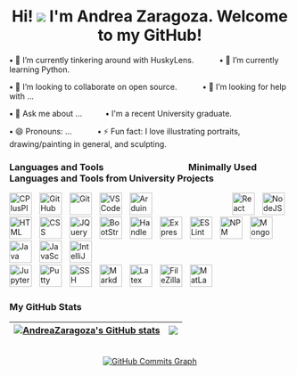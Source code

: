 <!--
**AndreaZaragoza/AndreaZaragoza** is a ✨ _special_ ✨ repository because its `README.md` (this file) appears on your GitHub profile.

Here are some ideas to get you started:

- 🔭 I’m currently working on ...
- 🌱 I’m currently learning ...
- 👯 I’m looking to collaborate on ...
- 🤔 I’m looking for help with ...
- 💬 Ask me about ...
- 📫 How to reach me: ...
- 😄 Pronouns: ...
- ⚡ Fun fact: ...
-->

<h1 align="center">Hi! <img src="https://user-images.githubusercontent.com/18350557/176309783-0785949b-9127-417c-8b55-ab5a4333674e.gif" /> I'm Andrea Zaragoza. Welcome to my GitHub!</h1>

**•** 🔭 I’m currently tinkering around with HuskyLens. &ensp;&thinsp;&ensp;&thinsp;&ensp;&thinsp;&ensp;&thinsp; **•** 🌱 I’m currently learning Python.
<br />

**•** 👯 I’m looking to collaborate on open source. &ensp;&thinsp;&ensp;&thinsp;&ensp;&thinsp;&ensp;&thinsp; **•** 🤔 I’m looking for help with ...
<br />

**•** 💬 Ask me about ...&ensp;&thinsp;&ensp;&thinsp;&ensp;&thinsp;&ensp;&thinsp;  **•** I'm a recent University graduate.
<br />

**•** 😄 Pronouns: ... &ensp;&thinsp;&ensp;&thinsp;&ensp;&thinsp;&ensp;&thinsp; **•** ⚡ Fun fact: I love illustrating portraits, drawing/painting in general, and sculpting.

### Languages and Tools &ensp;&thinsp;&ensp;&thinsp;&ensp;&thinsp;&ensp;&thinsp;&ensp;&thinsp;&ensp;&thinsp;&ensp;&thinsp;&ensp;&thinsp;&ensp;&thinsp;&ensp;&thinsp;&ensp;&thinsp;&ensp;&thinsp;&ensp;&thinsp;&ensp;Minimally Used Languages and Tools from University Projects

<p>
  <img alt="CPlusPlus" width="40px" style="padding-right:10px;" src="https://cdn.jsdelivr.net/gh/devicons/devicon/icons/cplusplus/cplusplus-plain.svg" />        
  <img alt="GitHub" width="40px" style="padding-right:10px;" src="https://cdn.jsdelivr.net/gh/devicons/devicon/icons/github/github-original.svg" />
  <img alt="Git" width="40px" style="padding-right:10px;" src="https://cdn.jsdelivr.net/gh/devicons/devicon/icons/git/git-original.svg" />
  <img alt="VSCode" width="40px" style="padding-right:10px;"src="https://cdn.jsdelivr.net/gh/devicons/devicon/icons/vscode/vscode-original.svg" />
  <img alt="Arduino" width="40px" style="padding-right:10px;" src="https://cdn.jsdelivr.net/gh/devicons/devicon/icons/arduino/arduino-original.svg" />
  &emsp;&emsp;&emsp;&emsp;&emsp;&emsp;&emsp;&emsp;&emsp;
  <img alt="React" width="40px" style="padding-right:10px;" src="https://cdn.jsdelivr.net/gh/devicons/devicon/icons/react/react-original.svg" />
  <img alt="NodeJS" width="40px" style="padding-right:10px;" src="https://cdn.jsdelivr.net/gh/devicons/devicon/icons/nodejs/nodejs-original.svg" />
  <img alt="HTML" width="40px" style="padding-right:10px;" src="https://cdn.jsdelivr.net/gh/devicons/devicon/icons/html5/html5-plain.svg" />
  <img alt="CSS" width="40px" style="padding-right:10px;" src="https://cdn.jsdelivr.net/gh/devicons/devicon/icons/css3/css3-plain.svg" />
  <img alt="JQuery" width="40px" style="padding-right:10px;" src="https://cdn.jsdelivr.net/gh/devicons/devicon/icons/jquery/jquery-plain-wordmark.svg" />
  <img alt="BootStrap" width="40px" style="padding-right:10px;" src="https://cdn.jsdelivr.net/gh/devicons/devicon/icons/bootstrap/bootstrap-plain.svg" />
  <img alt="Handlebars" width="40px" style="padding-right:10px;" src="https://cdn.jsdelivr.net/gh/devicons/devicon/icons/handlebars/handlebars-original.svg" />
  <img alt="Express" width="40px" style="padding-right:10px;" src="https://cdn.jsdelivr.net/gh/devicons/devicon/icons/express/express-original.svg" />
  <img alt="ESLint" width="40px" style="padding-right:10px;" src="https://cdn.jsdelivr.net/gh/devicons/devicon/icons/eslint/eslint-original-wordmark.svg" />
  <img alt="NPM" width="40px" style="padding-right:10px;" src="https://cdn.jsdelivr.net/gh/devicons/devicon/icons/npm/npm-original-wordmark.svg" />
  <img alt="MongoDB" width="40px" style="padding-right:10px;" src="https://cdn.jsdelivr.net/gh/devicons/devicon/icons/mongodb/mongodb-original.svg" />
  <img alt="Java" width="40px" style="padding-right:10px;" src="https://cdn.jsdelivr.net/gh/devicons/devicon/icons/java/java-original.svg" />
  <img alt="JavaScript" width="40px" style="padding-right:10px;" src="https://cdn.jsdelivr.net/gh/devicons/devicon/icons/javascript/javascript-plain.svg" />
  <img alt="IntelliJ" width="40px" style="padding-right:10px;" src="https://cdn.jsdelivr.net/gh/devicons/devicon/icons/intellij/intellij-original.svg" />
  &emsp;&emsp;&emsp;&emsp;&emsp;&emsp;&emsp;&emsp;&emsp;&emsp;&emsp;&emsp;&emsp;&emsp;&emsp;&emsp;&emsp;&emsp;&emsp;&emsp;&emsp;&emsp;&emsp;
  <img alt="Jupyter" width="40px" style="padding-right:10px;" src="https://cdn.jsdelivr.net/gh/devicons/devicon/icons/jupyter/jupyter-original.svg" />
  <img alt="Putty" width="40px" style="padding-right:10px;" src="https://cdn.jsdelivr.net/gh/devicons/devicon/icons/putty/putty-plain.svg" />
  <img alt="SSH" width="40px" style="padding-right:10px;" src="https://cdn.jsdelivr.net/gh/devicons/devicon/icons/ssh/ssh-original-wordmark.svg" />
  <img alt="Markdown" width="40px" style="padding-right:10px;" src="https://cdn.jsdelivr.net/gh/devicons/devicon/icons/markdown/markdown-original.svg" />
  <img alt="Latex" width="40px" style="padding-right:10px;" src="https://cdn.jsdelivr.net/gh/devicons/devicon/icons/latex/latex-original.svg" />
  <img alt="FileZilla" width="40px" style="padding-right:10px;" src="https://cdn.jsdelivr.net/gh/devicons/devicon/icons/filezilla/filezilla-plain.svg" />
  <img alt="MatLab" width="40px" style="padding-right:10px;" src="https://cdn.jsdelivr.net/gh/devicons/devicon/icons/matlab/matlab-line.svg" />     
</p>

### My GitHub Stats

| <a href="http://www.github.com/AndreaZaragoza"><img src="https://github-readme-stats.vercel.app/api?username=AndreaZaragoza&show_icons=true&hide=&count_private=true&title_color=585858&text_color=989898&icon_color=585858&bg_color=EB545400&hide_border=true&show_icons=true&" alt="AndreaZaragoza's GitHub stats" /></a> | <a href="http://www.github.com/AndreaZaragoza"><img src="https://github-readme-streak-stats.herokuapp.com/?user=AndreaZaragoza&stroke=64748B&background=EB545400&ring=585858&fire=585858&currStreakNum=989898&currStreakLabel=585858&sideNums=989898&sideLabels=989898&dates=989898&hide_border=true" /></a> |
|----------------------------------------------------------------|------------------------------------------------------------------------|

<br />

<div align="center">
  <a href="http://www.github.com/AndreaZaragoza"><img src="https://github-readme-activity-graph.cyclic.app/graph?username=AndreaZaragoza&bg_color=EB545400&color=989898&line=585858&point=989898&area_color=181824&area=true&hide_border=true&custom_title=GitHub%20Commits%20Graph" alt="GitHub Commits Graph" /></a>
  <!--
  <a href="https://github.com/AndreaZaragoza" align="left"><img src="https://github-readme-stats.vercel.app/api/top-langs/?username=AndreaZaragoza&langs_count=10&title_color=64748b&text_color=ffffff&icon_color=64748b&bg_color=EB545400&hide_border=true&locale=en&custom_title=Top%20%Languages" alt="Top Languages" /></a>
-->
 </div>
 
